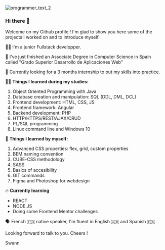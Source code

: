 
![programmer_text_2](https://user-images.githubusercontent.com/79744175/175014145-970bfea3-2234-4045-8ef5-ec94c651f48b.jpg)

### Hi there 👋

Welcome on my Github profile ! I'm glad to show you here some of the projects I worked on and to introduce myself.


👨‍💻 I'm a junior Fullstack developper.

🚀 I've just finished an Associate Degree in Computer Science in Spain called "Grado Superior Desarrollo de Aplicaciones Web"

📣 Currently looking for a 3 months internship to put my skills into practice.


👨‍🎓 **Things I learned during my studies:** 
1. Object Oriented Programming with Java
2. Database creation and manipulation: SQL (DDL, DML, DCL)
3. Frontend development: HTML, CSS, JS
4. Frontend framework: Angular
5. Backend development: PHP
6. HTTP/HTTPS/REST/AJAX/CRUD
7. PL/SQL programming
9. Linux command line and Windows 10 


🌱 **Things I learned by myself:**
1. Advanced CSS properties: flex, grid, custom properties
2. BEM naming convention
3. CUBE-CSS methodology
4. SASS
4. Basics of accesibility
6. GIT commands
6. Figma and Photoshop for webdesign

🔥 **Currently learning** 
- REACT
- NODE.JS 
- Doing some Frontend Mentor challenges

🗣️ French 🇫🇷 native speaker, I'm fluent in English 🇬🇧 and Spanish 🇪🇸 

Looking forward to talk to you.
Cheers !

Swann

